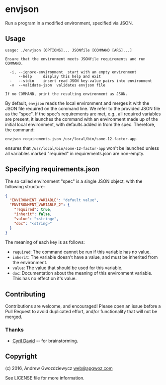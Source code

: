 # envjson

Run a program in a modified environment, specified via JSON.

## Usage

```
usage: ./envjson [OPTIONS]... JSONfile [COMMAND [ARG]...]

Ensure that the environment meets JSONfile requirements and run COMMAND.

  -i, --ignore-environment  start with an empty environment
      --help     display this help and exit
  -   --stdin    insert read JSON key-value pairs into environment
  -v  --validate-json  validates envjson file

If no COMMAND, print the resulting environment as JSON.
```

By default, `envjson` reads the local environment and merges it with
the JSON file required on the command line. We refer to the provided
JSON file as the "spec". If the spec's requirements are met, e.g., all
required variables are present, it launches the command with an
environment made up of the initial local environment, with defaults
added in from the spec. Therefore, the command:

`envjson requirements.json /usr/local/bin/some-12-factor-app`

ensures that `/usr/local/bin/some-12-factor-app` won't be launched
unless all variables marked "required" in requirements.json are
non-empty.

## Specifying requirements.json

The so called environment "spec" is a single JSON object, with the
following structure:

```json
{
  "ENVIRONMENT_VARIABLE": "default value",
  "ENVIRONMENT_VARIABLE_2": {
    "required": true,
    "inherit": false,
    "value": "<string>",
    "doc": "<string>"
  }
}
```

The meaning of each key is as follows:

* `required`: The command cannot be run if this variable has no value.
* `inherit`: The variable doesn't have a value, and must be inherited
  from the environment.
* `value`: The value that should be used for this variable.
* `doc`: Documentation about the meaning of this environment
  variable. This has no effect on it's value.

## Contributing

Contributions are welcome, and encouraged! Please open an issue before
a Pull Request to avoid duplicated effort, and/or functionality that
will not be merged.

### Thanks

* [Cyril David](https://github.com/cyx) -- for brainstorming.

## Copyright

(c) 2016, Andrew Gwozdziewycz <web@apgwoz.com>

See LICENSE file for more information.

